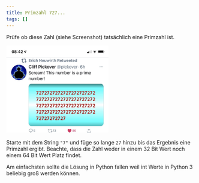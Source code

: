 ```yaml
---
title: Primzahl 727...
tags: []
---
```


Prüfe ob diese Zahl (siehe Screenshot) tatsächlich eine Primzahl ist.

<img src="fig/17 Erich Neuwirth Retweeted.jpeg" alt="17 Erich Neuwirth Retweeted" style="zoom:33%;" />

Starte mit dem String `"7"` und füge so lange `27` hinzu bis das Ergebnis eine Primzahl ergibt. Beachte, dass die Zahl weder in einem 32 Bit Wert noch einem 64 Bit Wert Platz findet. 

Am einfachsten sollte die Lösung in Python fallen weil int Werte in Python 3 beliebig groß werden können.

